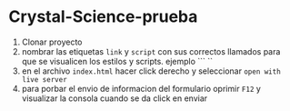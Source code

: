 # Crystal-Science-prueba
  1. Clonar proyecto
  2. nombrar las etiquetas ```link``` y ```script``` con sus correctos llamados para que se visualicen los       estilos y scripts. ejemplo ``` <link rel="stylesheet" href="/Crystal-Science-prueba/css/style.css">``
  3. en el archivo ```index.html``` hacer click derecho y seleccionar ```open with live server```
  4. para porbar el envio de informacion del formulario oprimir ```F12``` y visualizar la consola cuando se da click en enviar